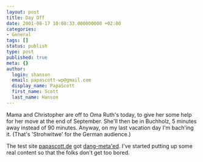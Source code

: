 ```yaml
---
layout: post
title: Day Off
date: 2001-08-17 10:08:33.000000000 +02:00
categories:
- General
tags: []
status: publish
type: post
published: true
meta: {}
author:
  login: shanson
  email: papascott-wp@gmail.com
  display_name: PapaScott
  first_name: Scott
  last_name: Hanson
---
```

<p>Mama and Christopher are off to Oma Ruth's today, to give her some help for her move at the end of September. She'll then be in Buchholz,  5 minutes away instead of 90 minutes. Anyway, on my last vacation day I'm bach'ing it. (That's 'Strohwitwe' for the German audience.)</p>
<p>The test site <a href="http://www.papascott.de">papascott.de</a> got <a href="http://www.dangerousmeta.com/posts/01/20010816">dang-meta'ed</a>. I've started putting up some real content so that the folks don't get too bored.</p>
